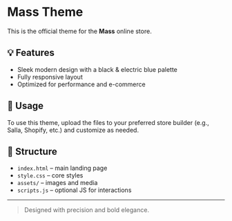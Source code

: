 # Mass Theme

This is the official theme for the **Mass** online store.

## 💡 Features
- Sleek modern design with a black & electric blue palette
- Fully responsive layout
- Optimized for performance and e-commerce

## 🚀 Usage
To use this theme, upload the files to your preferred store builder (e.g., Salla, Shopify, etc.) and customize as needed.

## 📁 Structure
- `index.html` – main landing page
- `style.css` – core styles
- `assets/` – images and media
- `scripts.js` – optional JS for interactions

---

> Designed with precision and bold elegance.
